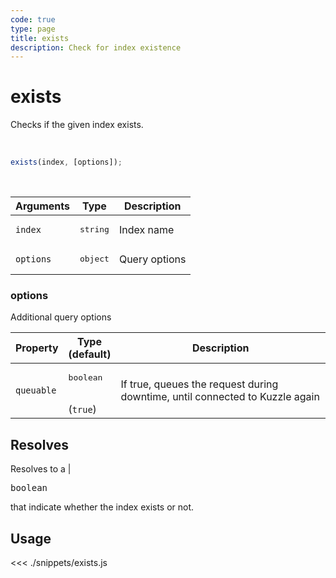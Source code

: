 ```yaml
---
code: true
type: page
title: exists
description: Check for index existence
---
```


# exists

Checks if the given index exists.

<br/>

```js
exists(index, [options]);
```

<br/>

| Arguments | Type              | Description   |
| --------- | ----------------- | ------------- |
| `index`   | <pre>string</pre> | Index name    |
| `options` | <pre>object</pre> | Query options |

### options

Additional query options

| Property   | Type<br/>(default)              | Description                                                                  |
| ---------- | ------------------------------- | ---------------------------------------------------------------------------- |
| `queuable` | <pre>boolean</pre><br/>(`true`) | If true, queues the request during downtime, until connected to Kuzzle again |

## Resolves

Resolves to a | <pre>boolean</pre> that indicate whether the index exists or not.

## Usage

<<< ./snippets/exists.js
